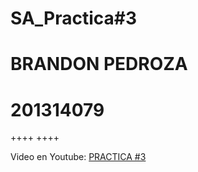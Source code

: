 # SA_Practica#3
# BRANDON PEDROZA

# 201314079
++++
++++

Video en Youtube: [PRACTICA #3](https://youtu.be/1T6-8DZpSHs)



